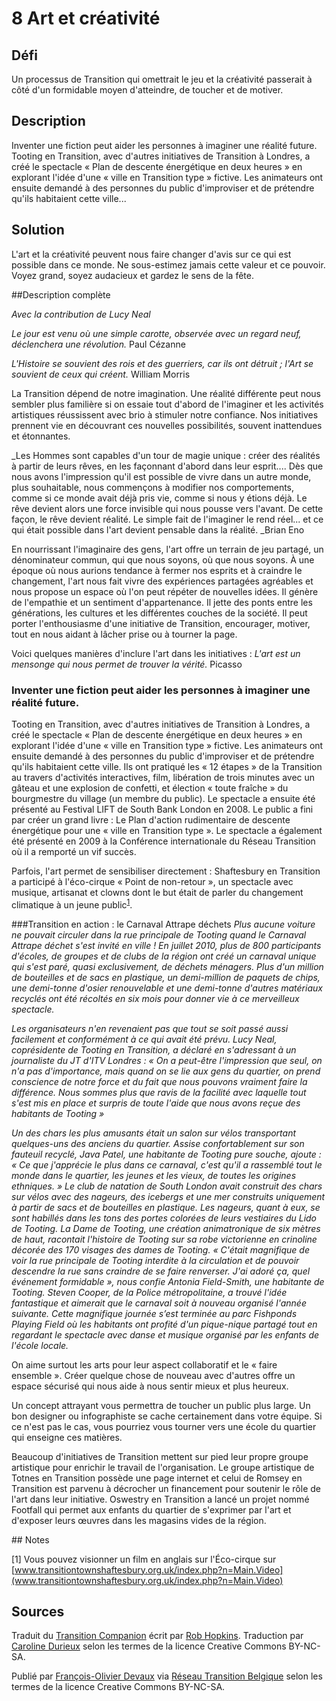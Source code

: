 # 8 Art et créativité

## Défi
Un processus de Transition qui omettrait le jeu et la créativité passerait à côté d'un formidable moyen d'atteindre, de toucher et de motiver. 

## Description
Inventer une fiction peut aider les personnes à imaginer une réalité future. Tooting en Transition, avec d'autres initiatives de Transition à Londres, a créé le spectacle « Plan de descente énergétique en deux heures » en explorant l'idée d'une « ville en Transition type » fictive. Les animateurs ont ensuite demandé à des personnes du public d'improviser et de prétendre qu'ils habitaient cette ville...

## Solution
L'art et la créativité peuvent nous faire changer d'avis sur ce qui est possible dans ce monde.  Ne sous-estimez jamais cette valeur et ce pouvoir. Voyez grand, soyez audacieux et gardez le sens de la fête. 

##Description complète

_Avec la contribution de Lucy Neal_

_Le jour est venu où une simple carotte, observée avec un regard neuf, déclenchera une révolution._ Paul Cézanne

_L'Histoire se souvient des rois et des guerriers, car ils ont détruit ; l'Art se souvient de ceux qui créent._ William Morris

La Transition dépend de notre imagination. Une réalité différente peut nous sembler plus familière si on essaie tout d'abord de l'imaginer et les activités artistiques réussissent avec brio à stimuler notre confiance. Nos initiatives prennent vie en découvrant ces nouvelles possibilités, souvent inattendues et étonnantes.  

_Les Hommes sont capables d'un tour de magie unique : créer des réalités à partir de leurs rêves, en les façonnant d'abord dans leur esprit.... Dès que nous avons l'impression qu'il est possible de vivre dans un autre monde, plus souhaitable, nous commençons à modifier nos comportements, comme si ce monde avait déjà pris vie, comme si nous y étions déjà. Le rêve devient alors une force invisible qui nous pousse vers l'avant. De cette façon, le rêve devient réalité. Le simple fait de l'imaginer le rend réel... et ce qui était possible dans l'art devient pensable dans la réalité. _Brian Eno

En nourrissant l'imaginaire des gens, l'art offre un terrain de jeu partagé, un dénominateur commun, qui que nous soyons, où que nous soyons. À une époque où nous aurions tendance à fermer nos esprits et à craindre le changement, l'art nous fait vivre des expériences partagées agréables et nous propose un espace où l'on peut répéter de nouvelles idées. Il génère de l'empathie et un sentiment d'appartenance. Il jette des ponts entre les générations, les cultures et les différentes couches de la société. Il peut porter l'enthousiasme d'une initiative de Transition, encourager, motiver, tout en nous aidant à lâcher prise ou à tourner la page.

Voici quelques manières d'inclure l'art dans les initiatives :
_L'art est un mensonge qui nous permet de trouver la vérité._ Picasso

### Inventer une fiction peut aider les personnes à imaginer une réalité future.
Tooting en Transition, avec d'autres initiatives de Transition à Londres, a créé le spectacle « Plan de descente énergétique en deux heures » en explorant l'idée d'une « ville en Transition type » fictive. Les animateurs ont ensuite demandé à des personnes du public d'improviser et de prétendre qu'ils habitaient cette ville. Ils ont pratiqué les « 12 étapes » de la Transition au travers d'activités interactives, film, libération de trois minutes avec un gâteau et une explosion de confetti, et élection « toute fraîche » du bourgmestre du village (un membre du public). Le spectacle a ensuite été présenté au Festival LIFT de South Bank London en 2008. Le public a fini par créer un grand livre : Le Plan d'action rudimentaire de descente énergétique pour une « ville en Transition type ». Le spectacle a également été présenté en 2009 à la Conférence internationale du Réseau Transition où il a remporté un vif succès. 

Parfois, l'art permet de sensibiliser directement : Shaftesbury en Transition a participé à l'éco-cirque « Point de non-retour », un spectacle avec musique, artisanat et clowns dont le but était de parler du changement climatique à un jeune public<sup>[1](#note)</sup>.

###Transition en action : le Carnaval Attrape déchets
_Plus aucune voiture ne pouvait circuler dans la rue principale de Tooting quand le Carnaval Attrape déchet s'est invité en ville ! En juillet 2010, plus de 800 participants d'écoles, de groupes et de clubs de la région ont créé un carnaval unique qui s'est paré, quasi exclusivement, de déchets ménagers. Plus d'un million de bouteilles et de sacs en plastique, un demi-million de paquets de chips, une demi-tonne d'osier renouvelable et une demi-tonne d'autres matériaux recyclés ont été récoltés en six mois pour donner vie à ce merveilleux spectacle._

_Les organisateurs n'en revenaient pas que tout se soit passé aussi facilement et conformément à ce qui avait été prévu. Lucy Neal, coprésidente de Tooting en Transition, a déclaré en s'adressant à un journaliste du JT d'ITV Londres : « On a peut-être l'impression que seul, on n'a pas d'importance, mais quand on se lie aux gens du quartier, on prend conscience de notre force et du fait que nous pouvons vraiment faire la différence. Nous sommes plus que ravis de la facilité avec laquelle tout s'est mis en place et surpris de toute l'aide que nous avons reçue des habitants de Tooting »_

_Un des chars les plus amusants était un salon sur vélos transportant quelques-uns des anciens du quartier. Assise confortablement sur son fauteuil recyclé, Java Patel, une habitante de Tooting pure souche, ajoute : « Ce que j'apprécie le plus dans ce carnaval, c'est qu'il a rassemblé tout le monde dans le quartier, les jeunes et les vieux, de toutes les origines ethniques. » Le club de natation de South London avait construit des chars sur vélos avec des nageurs, des icebergs et une mer construits uniquement à partir de sacs et de bouteilles en plastique. Les nageurs, quant à eux, se sont habillés dans les tons des portes colorées de leurs vestiaires du Lido de Tooting. 
La Dame de Tooting, une création animatronique de six mètres de haut, racontait l'histoire de Tooting sur sa robe victorienne en crinoline décorée des 170 visages des dames de Tooting. « C'était magnifique de voir la rue principale de Tooting interdite à la circulation et de pouvoir descendre la rue sans craindre de se faire renverser. J'ai adoré ça, quel événement formidable », nous confie Antonia Field-Smith, une habitante de Tooting. Steven Cooper, de la Police métropolitaine, a trouvé l'idée fantastique et aimerait que le carnaval soit à nouveau organisé l'année suivante. Cette magnifique journée s’est terminée au parc Fishponds Playing Field où les habitants ont profité d'un pique-nique partagé tout en regardant le spectacle avec danse et musique organisé par les enfants de l'école locale._

On aime surtout les arts pour leur aspect collaboratif et le « faire ensemble ». Créer quelque chose de nouveau avec d'autres offre un espace sécurisé qui nous aide à nous sentir mieux et plus heureux. 

Un concept attrayant vous permettra de toucher un public plus large. Un bon designer ou infographiste se cache certainement dans votre équipe. Si ce n'est pas le cas, vous pourriez vous tourner vers une école du quartier qui enseigne ces matières.

Beaucoup d'initiatives de Transition mettent sur pied leur propre groupe artistique pour enrichir le travail de l'organisation. Le groupe artistique de Totnes en Transition possède une page internet et celui de Romsey en Transition est parvenu à décrocher un financement pour soutenir le rôle de l'art dans leur initiative. Oswestry en Transition a lancé un projet nommé Footfall qui permet aux enfants du quartier de s'exprimer par l'art et d'exposer leurs œuvres dans les magasins vides de la région.

<a id="note">
## Notes

[1] Vous pouvez visionner un film en anglais sur l'Éco-cirque sur [www.transitiontownshaftesbury.org.uk/index.php?n=Main.Video](www.transitiontownshaftesbury.org.uk/index.php?n=Main.Video)

## Sources
Traduit du [Transition Companion](https://www.transitionnetwork.org/transition-companion) écrit par [Rob Hopkins](https://www.transitionnetwork.org/about/people/staff-and-key-contributors). Traduction par [Caroline Durieux](http://www.reseautransition.be/articles/author/caroline-durieux/) selon les termes de la licence Creative Commons BY-NC-SA.

Publié par [François-Olivier Devaux](mailto:francois@reseautransition.be) via [Réseau Transition Belgique](http://www.reseautransition.be/) selon les termes de la licence Creative Commons BY-NC-SA.
